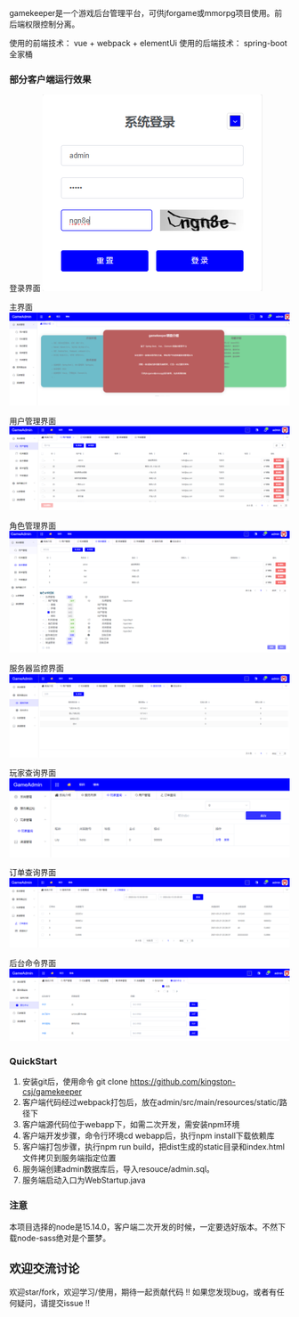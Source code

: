 gamekeeper是一个游戏后台管理平台，可供jforgame或mmorpg项目使用。前后端权限控制分离。

使用的前端技术：
vue + webpack + elementUi
使用的后端技术：
spring-boot全家桶

### 部分客户端运行效果
登录界面
![](/screenshots/login.png "登录界面")

主界面
![](/screenshots/main.png "主界面")

用户管理界面
![](/screenshots/user.png "用户管理界面 ")

角色管理界面
![](/screenshots/role.png "角色管理界面 ")

服务器监控界面
![](/screenshots/serverNodes.png "服务器监控界面 ")

玩家查询界面
![](/screenshots/playerInfo.png "玩家查询界面 ")

订单查询界面
![](/screenshots/payOrder.png "订单查询界面 ")

后台命令界面
![](/screenshots/adminCmd.png "后台命令界面 ")


### QuickStart
1. 安装git后，使用命令 git clone https://github.com/kingston-csj/gamekeeper
2. 客户端代码经过webpack打包后，放在admin/src/main/resources/static/路径下
3. 客户端源代码位于webapp下，如需二次开发，需安装npm环境
4. 客户端开发步骤，命令行环境cd webapp后，执行npm install下载依赖库
5. 客户端打包步骤，执行npm run build，把dist生成的static目录和index.html文件拷贝到服务端指定位置
6. 服务端创建admin数据库后，导入resouce/admin.sql。
7. 服务端启动入口为WebStartup.java  


### 注意
本项目选择的node是15.14.0，客户端二次开发的时候，一定要选好版本。不然下载node-sass绝对是个噩梦。



## 欢迎交流讨论
欢迎star/fork，欢迎学习/使用，期待一起贡献代码 !!
如果您发现bug，或者有任何疑问，请提交issue !!